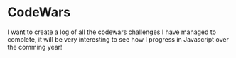 # CodeWars

I want to create a log of all the codewars challenges I have managed to complete, it will be very interesting to see how I progress 
in Javascript over the comming year!

